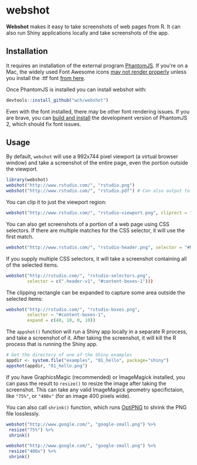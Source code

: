 webshot
=======

**Webshot** makes it easy to take screenshots of web pages from R. It can also run Shiny applications locally and take screenshots of the app.


## Installation

It requires an installation of the external program [PhantomJS](http://phantomjs.org/). If you're on a Mac, the widely used Font Awesome icons [may not render properly](https://github.com/ariya/phantomjs/issues/12132) unless you install the .ttf font [from here](http://fortawesome.github.io/Font-Awesome/).

Once PhantomJS is installed you can install webshot with:

```R
devtools::install_github("wch/webshot")
```

Even with the font installed, there may be other font rendering issues. If you are brave, you can [build and install](https://github.com/ariya/phantomjs/wiki/PhantomJS-2) the development version of PhantomJS 2, which should fix font issues.

## Usage

By default, `webshot` will use a 992x744 pixel viewport (a virtual browser window) and take a screenshot of the entire page, even the portion outside the viewport.

```R
library(webshot)
webshot("http://www.rstudio.com/", "rstudio.png")
webshot("http://www.rstudio.com/", "rstudio.pdf") # Can also output to PDF
```

You can clip it to just the viewport region:

```R
webshot("http://www.rstudio.com/", "rstudio-viewport.png", cliprect = "viewport")
```

You can also get screenshots of a portion of a web page using CSS selectors. If there are multiple matches for the CSS selector, it will use the first match.

```R
webshot("http://www.rstudio.com/", "rstudio-header.png", selector = "#header")
```

If you supply multiple CSS selectors, it will take a screenshot containing all of the selected items.

```R
webshot("http://rstudio.com/", "rstudio-selectors.png",
        selector = c(".header-v1", "#content-boxes-1")))
```

The clipping rectangle can be expanded to capture some area outside the selected items:

```R
webshot("http://rstudio.com/", "rstudio-boxes.png",
        selector = "#content-boxes-1",
        expand = c(40, 10, 0, 10))
```


The `appshot()` function will run a Shiny app locally in a separate R process, and take a screenshot of it. After taking the screenshot, it will kill the R process that is running the Shiny app.

```R
# Get the directory of one of the Shiny examples
appdir <- system.file("examples", "01_hello", package="shiny")
appshot(appdir, "01_hello.png")
```

If you have GraphicsMagic (recommended) or ImageMagick installed, you can pass the result to `resize()` to resize the image after taking the screenshot. This can take any valid ImageMagick geometry specifictaion, like `"75%"`, or `"400x"` (for an image 400 pixels wide).

You can also call `shrink()` function, which runs [OptiPNG](http://optipng.sourceforge.net/) to shrink the PNG file losslessly.

```R
webshot("http://www.google.com/", "google-small.png") %>%
 resize("75%") %>%
 shrink()

webshot("http://www.google.com/", "google-small.png") %>%
 resize("400x") %>%
 shrink()
```
